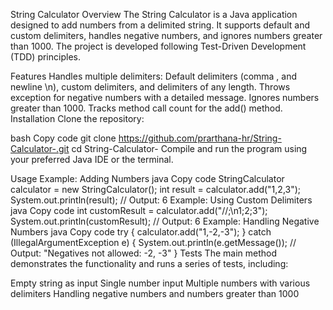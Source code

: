 String Calculator
Overview
The String Calculator is a Java application designed to add numbers from a delimited string. It supports default and custom delimiters, handles negative numbers, and ignores numbers greater than 1000. The project is developed following Test-Driven Development (TDD) principles.

Features
Handles multiple delimiters: Default delimiters (comma , and newline \n), custom delimiters, and delimiters of any length.
Throws exception for negative numbers with a detailed message.
Ignores numbers greater than 1000.
Tracks method call count for the add() method.
Installation
Clone the repository:

bash
Copy code
git clone https://github.com/prarthana-hr/String-Calculator-.git
cd String-Calculator-
Compile and run the program using your preferred Java IDE or the terminal.

Usage
Example: Adding Numbers
java
Copy code
StringCalculator calculator = new StringCalculator();
int result = calculator.add("1,2,3");
System.out.println(result); // Output: 6
Example: Using Custom Delimiters
java
Copy code
int customResult = calculator.add("//;\n1;2;3");
System.out.println(customResult); // Output: 6
Example: Handling Negative Numbers
java
Copy code
try {
    calculator.add("1,-2,-3");
} catch (IllegalArgumentException e) {
    System.out.println(e.getMessage()); // Output: "Negatives not allowed: -2, -3"
}
Tests
The main method demonstrates the functionality and runs a series of tests, including:

Empty string as input
Single number input
Multiple numbers with various delimiters
Handling negative numbers and numbers greater than 1000
